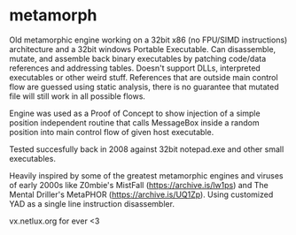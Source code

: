 # metamorph

Old metamorphic engine working on a 32bit x86 (no FPU/SIMD instructions) architecture and a 32bit windows Portable Executable.
Can disassemble, mutate, and assemble back binary executables by patching code/data references and addressing tables.
Doesn't support DLLs, interpreted executables or other weird stuff.
References that are outside main control flow are guessed using static analysis, there is no guarantee that mutated file will still work
in all possible flows.

Engine was used as a Proof of Concept to show injection of a simple position independent routine that
calls MessageBox inside a random position into main control flow of given host executable.

Tested succesfully back in 2008 against 32bit notepad.exe and other small executables.

Heavily inspired by some of the greatest metamorphic engines and viruses of early 2000s like Z0mbie's MistFall (https://archive.is/lw1ps) and The Mental Driller's MetaPHOR (https://archive.is/UQ1Zp).
Using customized YAD as a single line instruction disassembler.

vx.netlux.org for ever <3
